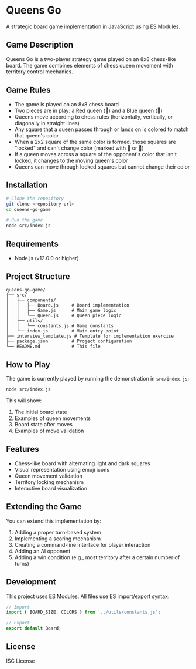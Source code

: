 # Queens Go

A strategic board game implementation in JavaScript using ES Modules.

## Game Description

Queens Go is a two-player strategy game played on an 8x8 chess-like board. The game combines elements of chess queen movement with territory control mechanics.

## Game Rules

- The game is played on an 8x8 chess board
- Two pieces are in play: a Red queen (👑) and a Blue queen (👸)
- Queens move according to chess rules (horizontally, vertically, or diagonally in straight lines)
- Any square that a queen passes through or lands on is colored to match that queen's color
- When a 2x2 square of the same color is formed, those squares are "locked" and can't change color (marked with 🔴 or 🔵)
- If a queen moves across a square of the opponent's color that isn't locked, it changes to the moving queen's color
- Queens can move through locked squares but cannot change their color

## Installation

```bash
# Clone the repository
git clone <repository-url>
cd queens-go-game

# Run the game
node src/index.js
```

## Requirements

- Node.js (v12.0.0 or higher)

## Project Structure

```
queens-go-game/
├── src/
│   ├── components/
│   │   ├── Board.js     # Board implementation
│   │   ├── Game.js      # Main game logic
│   │   └── Queen.js     # Queen piece logic
│   ├── utils/
│   │   └── constants.js # Game constants
│   └── index.js         # Main entry point
├── interview_template.js # Template for implementation exercise
├── package.json         # Project configuration
└── README.md            # This file
```

## How to Play

The game is currently played by running the demonstration in `src/index.js`:

```bash
node src/index.js
```

This will show:
1. The initial board state
2. Examples of queen movements
3. Board state after moves
4. Examples of move validation

## Features

- Chess-like board with alternating light and dark squares
- Visual representation using emoji icons
- Queen movement validation
- Territory locking mechanism
- Interactive board visualization

## Extending the Game

You can extend this implementation by:

1. Adding a proper turn-based system
2. Implementing a scoring mechanism
3. Creating a command-line interface for player interaction
4. Adding an AI opponent
5. Adding a win condition (e.g., most territory after a certain number of turns)

## Development

This project uses ES Modules. All files use ES import/export syntax:

```javascript
// Import
import { BOARD_SIZE, COLORS } from '../utils/constants.js';

// Export
export default Board;
```

## License

ISC License 